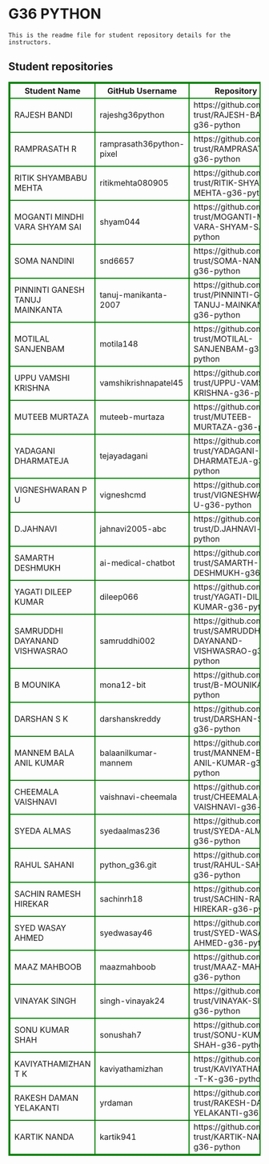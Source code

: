 # G36 PYTHON
    This is the readme file for student repository details for the instructors.
## Student repositories 
<table style="border : 2px solid green; width:100%;">
<tr >
<th style="border : 2px solid green;">Student Name</th>
<th style="border : 2px solid green;">GitHub Username</th>
<th style="border : 2px solid green;">Repository link</th>
</tr>
<tr style="border : 2px solid green;">
<td style="border : 2px solid green;">RAJESH BANDI</td> 

<td style="border : 2px solid green;">rajeshg36python</td> 

<td style="border : 2px solid green;">https://github.com/sure-trust/RAJESH-BANDI-g36-python</td> 
</tr>

<tr style="border : 2px solid green;">
<td style="border : 2px solid green;">RAMPRASATH R</td> 

<td style="border : 2px solid green;">ramprasath36python-pixel</td> 

<td style="border : 2px solid green;">https://github.com/sure-trust/RAMPRASATH-R-g36-python</td> 
</tr>

<tr style="border : 2px solid green;">
<td style="border : 2px solid green;">RITIK SHYAMBABU MEHTA</td> 

<td style="border : 2px solid green;">ritikmehta080905</td> 

<td style="border : 2px solid green;">https://github.com/sure-trust/RITIK-SHYAMBABU-MEHTA-g36-python</td> 
</tr>

<tr style="border : 2px solid green;">
<td style="border : 2px solid green;">MOGANTI MINDHI VARA SHYAM SAI</td> 

<td style="border : 2px solid green;">shyam044</td> 

<td style="border : 2px solid green;">https://github.com/sure-trust/MOGANTI-MINDHI-VARA-SHYAM-SAI-g36-python</td> 
</tr>

<tr style="border : 2px solid green;">
<td style="border : 2px solid green;">SOMA NANDINI</td> 

<td style="border : 2px solid green;">snd6657</td> 

<td style="border : 2px solid green;">https://github.com/sure-trust/SOMA-NANDINI-g36-python</td> 
</tr>

<tr style="border : 2px solid green;">
<td style="border : 2px solid green;">PINNINTI GANESH TANUJ MAINKANTA</td> 

<td style="border : 2px solid green;">tanuj-manikanta-2007</td> 

<td style="border : 2px solid green;">https://github.com/sure-trust/PINNINTI-GANESH-TANUJ-MAINKANTA-g36-python</td> 
</tr>

<tr style="border : 2px solid green;">
<td style="border : 2px solid green;">MOTILAL SANJENBAM</td> 

<td style="border : 2px solid green;">motila148</td> 

<td style="border : 2px solid green;">https://github.com/sure-trust/MOTILAL-SANJENBAM-g36-python</td> 
</tr>

<tr style="border : 2px solid green;">
<td style="border : 2px solid green;">UPPU VAMSHI KRISHNA</td> 

<td style="border : 2px solid green;">vamshikrishnapatel45</td> 

<td style="border : 2px solid green;">https://github.com/sure-trust/UPPU-VAMSHI-KRISHNA-g36-python</td> 
</tr>

<tr style="border : 2px solid green;">
<td style="border : 2px solid green;">MUTEEB MURTAZA</td> 

<td style="border : 2px solid green;">muteeb-murtaza</td> 

<td style="border : 2px solid green;">https://github.com/sure-trust/MUTEEB-MURTAZA-g36-python</td> 
</tr>

<tr style="border : 2px solid green;">
<td style="border : 2px solid green;">YADAGANI DHARMATEJA</td> 

<td style="border : 2px solid green;">tejayadagani</td> 

<td style="border : 2px solid green;">https://github.com/sure-trust/YADAGANI-DHARMATEJA-g36-python</td> 
</tr>

<tr style="border : 2px solid green;">
<td style="border : 2px solid green;">VIGNESHWARAN P U</td> 

<td style="border : 2px solid green;">vigneshcmd</td> 

<td style="border : 2px solid green;">https://github.com/sure-trust/VIGNESHWARAN-P-U-g36-python</td> 
</tr>

<tr style="border : 2px solid green;">
<td style="border : 2px solid green;">D.JAHNAVI</td> 

<td style="border : 2px solid green;">jahnavi2005-abc</td> 

<td style="border : 2px solid green;">https://github.com/sure-trust/D.JAHNAVI-g36-python</td> 
</tr>

<tr style="border : 2px solid green;">
<td style="border : 2px solid green;">SAMARTH DESHMUKH</td> 

<td style="border : 2px solid green;">ai-medical-chatbot</td> 

<td style="border : 2px solid green;">https://github.com/sure-trust/SAMARTH-DESHMUKH-g36-python</td> 
</tr>

<tr style="border : 2px solid green;">
<td style="border : 2px solid green;">YAGATI DILEEP KUMAR</td> 

<td style="border : 2px solid green;">dileep066</td> 

<td style="border : 2px solid green;">https://github.com/sure-trust/YAGATI-DILEEP-KUMAR-g36-python</td> 
</tr>

<tr style="border : 2px solid green;">
<td style="border : 2px solid green;">SAMRUDDHI DAYANAND VISHWASRAO</td> 

<td style="border : 2px solid green;">samruddhi002</td> 

<td style="border : 2px solid green;">https://github.com/sure-trust/SAMRUDDHI-DAYANAND-VISHWASRAO-g36-python</td> 
</tr>

<tr style="border : 2px solid green;">
<td style="border : 2px solid green;">B MOUNIKA</td> 

<td style="border : 2px solid green;">mona12-bit</td> 

<td style="border : 2px solid green;">https://github.com/sure-trust/B-MOUNIKA-g36-python</td> 
</tr>

<tr style="border : 2px solid green;">
<td style="border : 2px solid green;">DARSHAN S K</td> 

<td style="border : 2px solid green;">darshanskreddy</td> 

<td style="border : 2px solid green;">https://github.com/sure-trust/DARSHAN-S-K-g36-python</td> 
</tr>

<tr style="border : 2px solid green;">
<td style="border : 2px solid green;">MANNEM BALA ANIL KUMAR</td> 

<td style="border : 2px solid green;">balaanilkumar-mannem</td> 

<td style="border : 2px solid green;">https://github.com/sure-trust/MANNEM-BALA-ANIL-KUMAR-g36-python</td> 
</tr>

<tr style="border : 2px solid green;">
<td style="border : 2px solid green;">CHEEMALA VAISHNAVI</td> 

<td style="border : 2px solid green;">vaishnavi-cheemala</td> 

<td style="border : 2px solid green;">https://github.com/sure-trust/CHEEMALA-VAISHNAVI-g36-python</td> 
</tr>

<tr style="border : 2px solid green;">
<td style="border : 2px solid green;">SYEDA ALMAS</td> 

<td style="border : 2px solid green;">syedaalmas236</td> 

<td style="border : 2px solid green;">https://github.com/sure-trust/SYEDA-ALMAS-g36-python</td> 
</tr>

<tr style="border : 2px solid green;">
<td style="border : 2px solid green;">RAHUL SAHANI</td> 

<td style="border : 2px solid green;">python_g36.git</td> 

<td style="border : 2px solid green;">https://github.com/sure-trust/RAHUL-SAHANI-g36-python</td> 
</tr>

<tr style="border : 2px solid green;">
<td style="border : 2px solid green;">SACHIN RAMESH HIREKAR</td> 

<td style="border : 2px solid green;">sachinrh18</td> 

<td style="border : 2px solid green;">https://github.com/sure-trust/SACHIN-RAMESH-HIREKAR-g36-python</td> 
</tr>

<tr style="border : 2px solid green;">
<td style="border : 2px solid green;">SYED WASAY AHMED</td> 

<td style="border : 2px solid green;">syedwasay46</td> 

<td style="border : 2px solid green;">https://github.com/sure-trust/SYED-WASAY-AHMED-g36-python</td> 
</tr>

<tr style="border : 2px solid green;">
<td style="border : 2px solid green;">MAAZ MAHBOOB</td> 

<td style="border : 2px solid green;">maazmahboob</td> 

<td style="border : 2px solid green;">https://github.com/sure-trust/MAAZ-MAHBOOB-g36-python</td> 
</tr>

<tr style="border : 2px solid green;">
<td style="border : 2px solid green;">VINAYAK SINGH</td> 

<td style="border : 2px solid green;">singh-vinayak24</td> 

<td style="border : 2px solid green;">https://github.com/sure-trust/VINAYAK-SINGH-g36-python</td> 
</tr>

<tr style="border : 2px solid green;">
<td style="border : 2px solid green;">SONU KUMAR SHAH</td> 

<td style="border : 2px solid green;">sonushah7</td> 

<td style="border : 2px solid green;">https://github.com/sure-trust/SONU-KUMAR-SHAH-g36-python</td> 
</tr>

<tr style="border : 2px solid green;">
<td style="border : 2px solid green;">KAVIYATHAMIZHAN T K</td> 

<td style="border : 2px solid green;">kaviyathamizhan</td> 

<td style="border : 2px solid green;">https://github.com/sure-trust/KAVIYATHAMIZHAN-T-K-g36-python</td> 
</tr>

<tr style="border : 2px solid green;">
<td style="border : 2px solid green;">RAKESH DAMAN YELAKANTI</td> 

<td style="border : 2px solid green;">yrdaman</td> 

<td style="border : 2px solid green;">https://github.com/sure-trust/RAKESH-DAMAN-YELAKANTI-g36-python</td> 
</tr>

<tr style="border : 2px solid green;">
<td style="border : 2px solid green;">KARTIK NANDA</td> 

<td style="border : 2px solid green;">kartik941</td> 

<td style="border : 2px solid green;">https://github.com/sure-trust/KARTIK-NANDA-g36-python</td> 
</tr>
